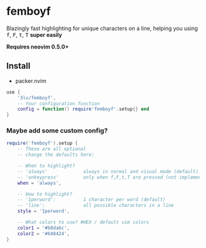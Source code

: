 # femboyf
Blazingly fast highlighting for unique characters on a line, helping you using <kbd>f</kbd>, <kbd>F</kbd>, <kbd>t</kbd>, <kbd>T</kbd> **super easily**

**Requires neovim 0.5.0+**

## Install
* packer.nvim
```lua
use {
	'3lv/femboyf',
	-- Your configuration function
	config = function() require'femboyf'.setup{} end
}
```
### Maybe add some custom config?
```lua
require('femboyf').setup {
	-- These are all optional
	-- change the defaults here:

	-- When to highlight?
	-- 'always'             always in normal and visual mode (default)
	-- 'onkeypress'         only when f,F,t,T are pressed (not implemented yet)
	when = 'always',

	-- How to highlight?
	-- '1perword':          1 character per word (default)
	-- 'line':              all possible characters in a line
	style = '1perword',

	-- What colors to use? #HEX / default vim colors
	color1 = '#b0da6c',
	color2 = '#648424',
}
```
